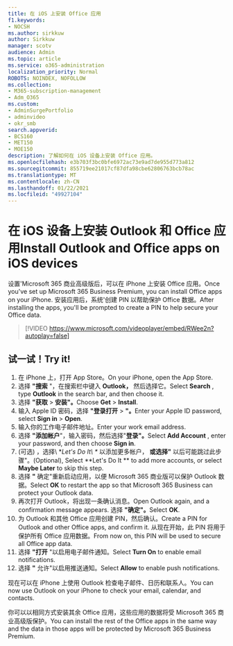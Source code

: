 ```yaml
---
title: 在 iOS 上安装 Office 应用
f1.keywords:
- NOCSH
ms.author: sirkkuw
author: Sirkkuw
manager: scotv
audience: Admin
ms.topic: article
ms.service: o365-administration
localization_priority: Normal
ROBOTS: NOINDEX, NOFOLLOW
ms.collection:
- M365-subscription-management
- Adm_O365
ms.custom:
- AdminSurgePortfolio
- adminvideo
- okr_smb
search.appverid:
- BCS160
- MET150
- MOE150
description: 了解如何在 iOS 设备上安装 Office 应用。
ms.openlocfilehash: e3b703f3bc0bfe6972ac73e9ad7de955d773a812
ms.sourcegitcommit: 855719ee21017cf87dfa98cbe62806763bcb78ac
ms.translationtype: MT
ms.contentlocale: zh-CN
ms.lasthandoff: 01/22/2021
ms.locfileid: "49927104"
---
```

# <a name="install-outlook-and-office-apps-on-ios-devices"></a><span data-ttu-id="0294b-103">在 iOS 设备上安装 Outlook 和 Office 应用</span><span class="sxs-lookup"><span data-stu-id="0294b-103">Install Outlook and Office apps on iOS devices</span></span>

<span data-ttu-id="0294b-104">设置&#39;Microsoft 365 商业高级版后，可以在 iPhone 上安装 Office 应用。</span><span class="sxs-lookup"><span data-stu-id="0294b-104">Once you&#39;ve set up Microsoft 365 Business Premium, you can install Office apps on your iPhone.</span></span> <span data-ttu-id="0294b-105">安装应用后，系统&#39;创建 PIN 以帮助保护 Office 数据。</span><span class="sxs-lookup"><span data-stu-id="0294b-105">After installing the apps, you&#39;ll be prompted to create a PIN to help secure your Office data.</span></span>

> [!VIDEO https://www.microsoft.com/videoplayer/embed/RWee2n?autoplay=false]

## <a name="try-it"></a><span data-ttu-id="0294b-106">试一试！</span><span class="sxs-lookup"><span data-stu-id="0294b-106">Try it!</span></span>

1. <span data-ttu-id="0294b-107">在 iPhone 上，打开 App Store。</span><span class="sxs-lookup"><span data-stu-id="0294b-107">On your iPhone, open the App Store.</span></span>
2. <span data-ttu-id="0294b-108">选择  **"搜索** "，在搜索栏中键入  **Outlook，** 然后选择它。</span><span class="sxs-lookup"><span data-stu-id="0294b-108">Select  **Search** , type  **Outlook** in the search bar, and then choose it.</span></span>
3. <span data-ttu-id="0294b-109">选择 **"获取**   >   **安装"。**</span><span class="sxs-lookup"><span data-stu-id="0294b-109">Choose  **Get**  >  **Install**.</span></span>
4. <span data-ttu-id="0294b-110">输入 Apple ID 密码，选择 **"登录打开**  >   **"。**</span><span class="sxs-lookup"><span data-stu-id="0294b-110">Enter your Apple ID password, select **Sign in** >  **Open**.</span></span>
5. <span data-ttu-id="0294b-111">输入你的工作电子邮件地址。</span><span class="sxs-lookup"><span data-stu-id="0294b-111">Enter your work email address.</span></span>
6. <span data-ttu-id="0294b-112">选择 **"添加帐户**"，输入密码，然后选择"**登录"。**</span><span class="sxs-lookup"><span data-stu-id="0294b-112">Select  **Add Account** , enter your password, and then choose  **Sign in**.</span></span>
7. <span data-ttu-id="0294b-113"> (可选) ，选择\ \**Let's Do It\ \** 以添加更多帐户，  **或选择"**  以后可能跳过此步骤"。</span><span class="sxs-lookup"><span data-stu-id="0294b-113">(Optional), Select  \*\*Let's Do It \*\* to add more accounts, or select  **Maybe Later**  to skip this step.</span></span>
8. <span data-ttu-id="0294b-114">选择  **"** 确定"重新启动应用，以便 Microsoft 365 商业版可以保护 Outlook 数据。</span><span class="sxs-lookup"><span data-stu-id="0294b-114">Select  **OK** to restart the app so that Microsoft 365 Business  can protect your Outlook data.</span></span>
9. <span data-ttu-id="0294b-115">再次打开 Outlook，将出现一条确认消息。</span><span class="sxs-lookup"><span data-stu-id="0294b-115">Open Outlook again, and a confirmation message appears.</span></span> <span data-ttu-id="0294b-116">选择 **"确定"。**</span><span class="sxs-lookup"><span data-stu-id="0294b-116">Select  **OK**.</span></span>
10. <span data-ttu-id="0294b-117">为 Outlook 和其他 Office 应用创建 PIN，然后确认。</span><span class="sxs-lookup"><span data-stu-id="0294b-117">Create a PIN for Outlook and other Office apps, and confirm it.</span></span> <span data-ttu-id="0294b-118">从现在开始，此 PIN 将用于保护所有 Office 应用数据。</span><span class="sxs-lookup"><span data-stu-id="0294b-118">From now on, this PIN will be used to secure all Office app data.</span></span>
11. <span data-ttu-id="0294b-119">选择  **"打开**  "以启用电子邮件通知。</span><span class="sxs-lookup"><span data-stu-id="0294b-119">Select  **Turn On**  to enable email notifications.</span></span>
12. <span data-ttu-id="0294b-120">选择  **"** 允许"以启用推送通知。</span><span class="sxs-lookup"><span data-stu-id="0294b-120">Select  **Allow** to enable push notifications.</span></span>

<span data-ttu-id="0294b-121">现在可以在 iPhone 上使用 Outlook 检查电子邮件、日历和联系人。</span><span class="sxs-lookup"><span data-stu-id="0294b-121">You can now use Outlook on your iPhone to check your email, calendar, and contacts.</span></span>

<span data-ttu-id="0294b-122">你可以以相同方式安装其余 Office 应用，这些应用的数据将受 Microsoft 365 商业高级版保护。</span><span class="sxs-lookup"><span data-stu-id="0294b-122">You can install the rest of the Office apps in the same way and the data in those apps will be protected by Microsoft 365 Business Premium.</span></span>